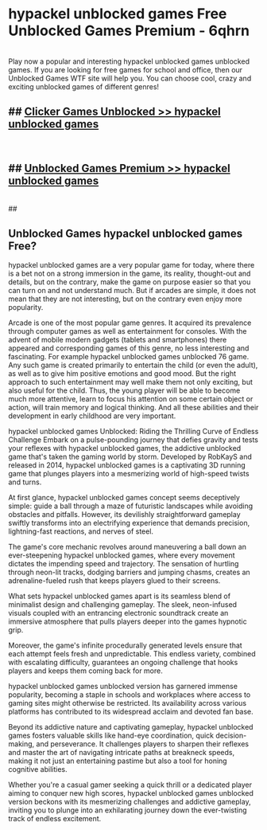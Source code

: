 # hypackel unblocked games  Free Unblocked Games Premium - 6qhrn <br>
<br>
Play now a popular and interesting hypackel unblocked games unblocked games. If you are looking for free games for school and office, then our Unblocked Games WTF site will help you. You can choose cool, crazy and exciting unblocked games of different genres!


## ##  [Clicker Games Unblocked >> hypackel unblocked games](http://freeplayer.one?title=hypackel_unblocked_games&ref=UGames)
  <br>

##  ## [Unblocked Games Premium >> hypackel unblocked games](http://freeplayer.one?title=hypackel_unblocked_games&ref=UGames)
  <br>
  ##



## Unblocked Games hypackel unblocked games Free?

hypackel unblocked games are a very popular game for today, where there is a bet not on a strong immersion in the game, its reality, thought-out and details, but on the contrary, make the game on purpose easier so that you can turn on and not understand much. But if arcades are simple, it does not mean that they are not interesting, but on the contrary even enjoy more popularity.

Arcade is one of the most popular game genres. It acquired its prevalence through computer games as well as entertainment for consoles. With the advent of mobile modern gadgets (tablets and smartphones) there appeared and corresponding games of this genre, no less interesting and fascinating. For example hypackel unblocked games unblocked 76 game. Any such game is created primarily to entertain the child (or even the adult), as well as to give him positive emotions and good mood. But the right approach to such entertainment may well make them not only exciting, but also useful for the child. Thus, the young player will be able to become much more attentive, learn to focus his attention on some certain object or action, will train memory and logical thinking. And all these abilities and their development in early childhood are very important.

hypackel unblocked games Unblocked: Riding the Thrilling Curve of Endless Challenge
Embark on a pulse-pounding journey that defies gravity and tests your reflexes with hypackel unblocked games, the addictive unblocked game that's taken the gaming world by storm. Developed by RobKayS and released in 2014, hypackel unblocked games is a captivating 3D running game that plunges players into a mesmerizing world of high-speed twists and turns.

At first glance, hypackel unblocked games concept seems deceptively simple: guide a ball through a maze of futuristic landscapes while avoiding obstacles and pitfalls. However, its devilishly straightforward gameplay swiftly transforms into an electrifying experience that demands precision, lightning-fast reactions, and nerves of steel.

The game's core mechanic revolves around maneuvering a ball down an ever-steepening hypackel unblocked games, where every movement dictates the impending speed and trajectory. The sensation of hurtling through neon-lit tracks, dodging barriers and jumping chasms, creates an adrenaline-fueled rush that keeps players glued to their screens.

What sets hypackel unblocked games apart is its seamless blend of minimalist design and challenging gameplay. The sleek, neon-infused visuals coupled with an entrancing electronic soundtrack create an immersive atmosphere that pulls players deeper into the games hypnotic grip.

Moreover, the game's infinite procedurally generated levels ensure that each attempt feels fresh and unpredictable. This endless variety, combined with escalating difficulty, guarantees an ongoing challenge that hooks players and keeps them coming back for more.

hypackel unblocked games unblocked version has garnered immense popularity, becoming a staple in schools and workplaces where access to gaming sites might otherwise be restricted. Its availability across various platforms has contributed to its widespread acclaim and devoted fan base.

Beyond its addictive nature and captivating gameplay, hypackel unblocked games fosters valuable skills like hand-eye coordination, quick decision-making, and perseverance. It challenges players to sharpen their reflexes and master the art of navigating intricate paths at breakneck speeds, making it not just an entertaining pastime but also a tool for honing cognitive abilities.

Whether you're a casual gamer seeking a quick thrill or a dedicated player aiming to conquer new high scores, hypackel unblocked games unblocked version beckons with its mesmerizing challenges and addictive gameplay, inviting you to plunge into an exhilarating journey down the ever-twisting track of endless excitement.